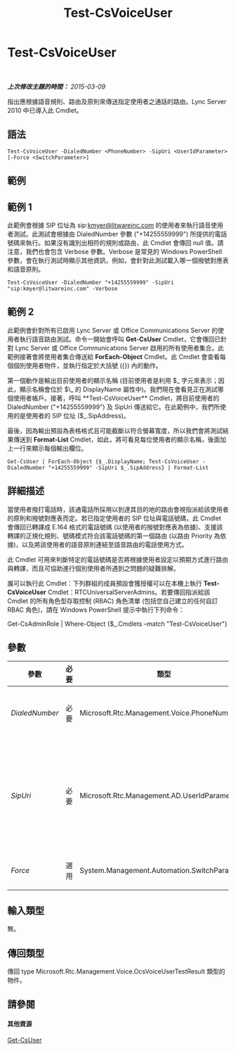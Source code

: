 ﻿---
title: Test-CsVoiceUser
TOCTitle: Test-CsVoiceUser
ms:assetid: f29c3b43-d315-4964-ab5c-9fb14612db34
ms:mtpsurl: https://technet.microsoft.com/zh-tw/library/Gg413013(v=OCS.15)
ms:contentKeyID: 49292790
ms.date: 08/24/2015
mtps_version: v=OCS.15
ms.translationtype: HT
---

# Test-CsVoiceUser

 

_**上次修改主題的時間：** 2015-03-09_

指出應根據語音規則、路由及原則來傳送指定使用者之通話的路由。Lync Server 2010 中已導入此 Cmdlet。

## 語法

    Test-CsVoiceUser -DialedNumber <PhoneNumber> -SipUri <UserIdParameter> [-Force <SwitchParameter>]

## 範例

## 範例 1

此範例會根據 SIP 位址為 sip:kmyer@litwareinc.com 的使用者來執行語音使用者測試。此測試會根據由 DialedNumber 參數 ("+14255559999") 所提供的電話號碼來執行。如果沒有識別出相符的規則或路由，此 Cmdlet 會傳回 null 值。請注意，我們也會包含 Verbose 參數。Verbose 是常見的 Windows PowerShell 參數，會在執行測試時顯示其他資訊，例如，會針對此測試載入哪一個撥號對應表和語音原則。

    Test-CsVoiceUser -DialedNumber "+14255559999" -SipUri "sip:kmyer@litwareinc.com" -Verbose

## 範例 2

此範例會針對所有已啟用 Lync Server 或 Office Communications Server 的使用者執行語音路由測試。命令一開始會呼叫 **Get-CsUser** Cmdlet，它會傳回已針對 Lync Server 或 Office Communications Server 啟用的所有使用者集合。此範例接著會將使用者集合傳送給 **ForEach-Object** Cmdlet。此 Cmdlet 會查看每個個別使用者物件，並執行指定於大括號 ({}) 內的動作。

第一個動作是輸出目前使用者的顯示名稱 (目前使用者是利用 $\_ 字元來表示；因此，顯示名稱會位於 $\_ 的 DisplayName 屬性中)。我們現在會看見正在測試哪個使用者帳戶。接著，呼叫 **Test-CsVoiceUser** Cmdlet，將目前使用者的 DialedNumber ("+14255559999") 及 SipUri 傳送給它。在此範例中，我們所使用的是使用者的 SIP 位址 ($\_.SipAddress)。

最後，因為輸出預設為表格格式且可能截斷以符合螢幕寬度，所以我們會將測試結果傳送到 **Format-List** Cmdlet，如此，將可看見每位使用者的顯示名稱，後面加上一行來顯示每個輸出欄位。

    Get-CsUser | ForEach-Object {$_.DisplayName; Test-CsVoiceUser -DialedNumber "+14255559999" -SipUri $_.SipAddress} | Format-List

## 詳細描述

當使用者撥打電話時，該通電話所採用以到達其目的地的路由會視指派給該使用者的原則和撥號對應表而定。若已指定使用者的 SIP 位址與電話號碼，此 Cmdlet 會傳回已轉譯成 E.164 格式的電話號碼 (以使用者的撥號對應表為依據)、支援該轉譯的正規化規則、號碼模式符合該電話號碼的第一個路由 (以路由 Priority 為依據)，以及將該使用者的語音原則連結至語音路由的電話使用方式。

此 Cmdlet 可用來判斷特定的電話號碼是否將根據使用者設定以預期方式進行路由與轉譯，而且可協助進行個別使用者所遇到之問題的疑難排解。

誰可以執行此 Cmdlet：下列群組的成員預設會獲授權可以在本機上執行 **Test-CsVoiceUser** Cmdlet：RTCUniversalServerAdmins。若要傳回指派給該 Cmdlet 的所有角色型存取控制 (RBAC) 角色清單 (包括您自己建立的任何自訂 RBAC 角色)，請在 Windows PowerShell 提示中執行下列命令：

Get-CsAdminRole | Where-Object {$\_.Cmdlets –match "Test-CsVoiceUser"}

## 參數


<table>
<colgroup>
<col style="width: 25%" />
<col style="width: 25%" />
<col style="width: 25%" />
<col style="width: 25%" />
</colgroup>
<thead>
<tr class="header">
<th>參數</th>
<th>必要</th>
<th>類型</th>
<th>說明</th>
</tr>
</thead>
<tbody>
<tr class="odd">
<td><p><em>DialedNumber</em></p></td>
<td><p>必要</p></td>
<td><p>Microsoft.Rtc.Management.Voice.PhoneNumber</p></td>
<td><p>要測試的電話號碼。</p>
<p>完整資料類型：Microsoft.Rtc.Management.Voice.PhoneNumber</p></td>
</tr>
<tr class="even">
<td><p><em>SipUri</em></p></td>
<td><p>必要</p></td>
<td><p>Microsoft.Rtc.Management.AD.UserIdParameter</p></td>
<td><p>據以執行此測試之使用者的 SIP URI。這是如同 CsUser Cmdlet 中所使用之使用者的 Identity。您可以使用下列四種格式的其中一種來指定使用者的 Identity：1) 使用者的 SIP 位址；2) 使用者的使用者主要名稱 (UPN)；3) 使用者的網域名稱和登入名稱，必須是「網域\登入」格式 (例如 litwareinc\kenmyer)；4) 使用者的 Active Directory 顯示名稱 (例如 Ken Myer)。請注意，無法使用 SamAccountName 做為識別身分。</p></td>
</tr>
<tr class="odd">
<td><p><em>Force</em></p></td>
<td><p>選用</p></td>
<td><p>System.Management.Automation.SwitchParameter</p></td>
<td><p>隱藏當您執行 Cmdlet 時可能發生的任何確認提示字元或非嚴重錯誤訊息。</p></td>
</tr>
</tbody>
</table>


## 輸入類型

無。

## 傳回類型

傳回 type Microsoft.Rtc.Management.Voice.OcsVoiceUserTestResult 類型的物件。

## 請參閱

#### 其他資源

[Get-CsUser](get-csuser.md)

